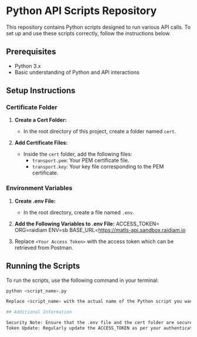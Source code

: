 # Python API Scripts Repository

This repository contains Python scripts designed to run various API calls. To set up and use these scripts correctly, follow the instructions below.

## Prerequisites

- Python 3.x
- Basic understanding of Python and API interactions

## Setup Instructions

### Certificate Folder

1. **Create a Cert Folder:**
    - In the root directory of this project, create a folder named `cert`.

2. **Add Certificate Files:**
    - Inside the `cert` folder, add the following files:
        - `transport.pem`: Your PEM certificate file.
        - `transport.key`: Your key file corresponding to the PEM certificate.

### Environment Variables

1. **Create .env File:**
    - In the root directory, create a file named `.env`.

2. **Add the Following Variables to .env File:**
   ACCESS_TOKEN=<Your Access Token>
   ORG=raidiam
   ENV=sb
   BASE_URL=https://matls-api.sandbox.raidiam.io
3. Replace `<Your Access Token>` with the access token which can be retrieved from Postman.

## Running the Scripts

To run the scripts, use the following command in your terminal:

```bash
python <script_name>.py

Replace <script_name> with the actual name of the Python script you want to execute.

## Additional Information

Security Note: Ensure that the .env file and the cert folder are secure and not publicly accessible, as they contain sensitive information.
Token Update: Regularly update the ACCESS_TOKEN as per your authentication policy requirements.

